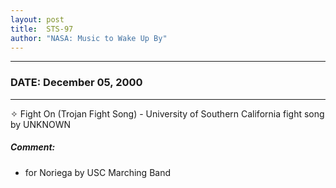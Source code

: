 ```yaml
---
layout: post
title:  STS-97
author: "NASA: Music to Wake Up By"
---
```


----
### DATE: December 05, 2000
----
✧ Fight On (Trojan Fight Song) - University of Southern California fight song by UNKNOWN

##### Comment:
* for Noriega by USC Marching Band
